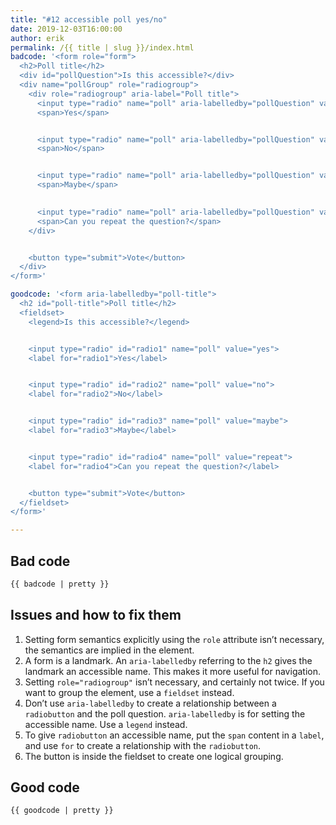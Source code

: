 ```yaml
---
title: "#12 accessible poll yes/no"
date: 2019-12-03T16:00:00
author: erik
permalink: /{{ title | slug }}/index.html
badcode: '<form role="form">
  <h2>Poll title</h2>
  <div id="pollQuestion">Is this accessible?</div>
  <div name="pollGroup" role="radiogroup">
    <div role="radiogroup" aria-label="Poll title">
      <input type="radio" name="poll" aria-labelledby="pollQuestion" value="[object Object]">
      <span>Yes</span>     


      <input type="radio" name="poll" aria-labelledby="pollQuestion" value="[object Object]">
      <span>No</span>   


      <input type="radio" name="poll" aria-labelledby="pollQuestion" value="[object Object]">
      <span>Maybe</span>
      

      <input type="radio" name="poll" aria-labelledby="pollQuestion" value="[object Object]">
      <span>Can you repeat the question?</span>      
    </div>


    <button type="submit">Vote</button>
  </div>
</form>'

goodcode: '<form aria-labelledby="poll-title">
  <h2 id="poll-title">Poll title</h2>
  <fieldset>
    <legend>Is this accessible?</legend>


    <input type="radio" id="radio1" name="poll" value="yes">
    <label for="radio1">Yes</label>


    <input type="radio" id="radio2" name="poll" value="no">
    <label for="radio2">No</label>


    <input type="radio" id="radio3" name="poll" value="maybe">
    <label for="radio3">Maybe</label>


    <input type="radio" id="radio4" name="poll" value="repeat">
    <label for="radio4">Can you repeat the question?</label>  


    <button type="submit">Vote</button>
  </fieldset>
</form>'

---
```


<div class="section bad">

## Bad code

```html
{{ badcode | pretty }}
```
</div>

<div class="section" id="issues">

## Issues and how to fix them

1. Setting form semantics explicitly using the `role` attribute isn’t necessary, the semantics are implied in the element.
1. A form is a landmark. An `aria-labelledby` referring to the `h2` gives the landmark an accessible name. This makes it more useful for navigation.
1. Setting `role="radiogroup"` isn’t necessary, and certainly not twice. If you want to group the element, use a `fieldset` instead.
1. Don’t use `aria-labelledby` to create a relationship between a `radiobutton` and the poll question. `aria-labelledby` is for setting the accessible name. Use a `legend` instead.
1. To give `radiobutton` an accessible name, put the `span` content in a `label`, and use `for` to create a relationship with the `radiobutton`.
1. The button is inside the fieldset to create one logical grouping.

</div>

<div class="section">

## Good code

```html
{{ goodcode | pretty }}
```
</div>


